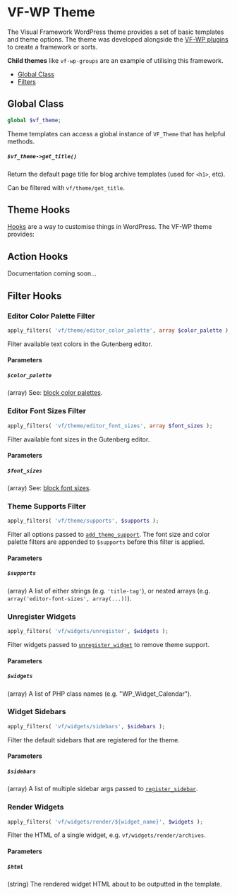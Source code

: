# VF-WP Theme

The Visual Framework WordPress theme provides a set of basic templates and theme options. The theme was developed alongside the [VF-WP plugins](/docs/architecture.md) to create a framework or sorts.

**Child themes** like `vf-wp-groups` are an example of utilising this framework.

* [Global Class](#global-class)
* [Filters](#filter-hooks)

## Global Class

```php
global $vf_theme;
```

Theme templates can access a global instance of `VF_Theme` that has helpful methods.

##### `$vf_theme->get_title()`

Return the default page title for blog archive templates (used for `<h1>`, etc).

Can be filtered with `vf/theme/get_title`.

## Theme Hooks

[Hooks](https://developer.wordpress.org/plugins/hooks/) are a way to customise things in WordPress. The VF-WP theme provides:

## Action Hooks

Documentation coming soon...

## Filter Hooks

### Editor Color Palette Filter

```php
apply_filters( 'vf/theme/editor_color_palette', array $color_palette );
```

Filter available text colors in the Gutenberg editor.

#### Parameters

##### `$color_palette`

(array) See: [block color palettes](https://developer.wordpress.org/block-editor/developers/themes/theme-support/#block-color-palettes).

### Editor Font Sizes Filter

```php
apply_filters( 'vf/theme/editor_font_sizes', array $font_sizes );
```

Filter available font sizes in the Gutenberg editor.

#### Parameters

##### `$font_sizes`

(array) See: [block font sizes](https://developer.wordpress.org/block-editor/developers/themes/theme-support/#block-font-sizes).

### Theme Supports Filter

```php
apply_filters( 'vf/theme/supports', $supports );
```

Filter all options passed to [`add_theme_support`](https://developer.wordpress.org/reference/functions/add_theme_support/). The font size and color palette filters are appended to `$supports` before this filter is applied.

#### Parameters

##### `$supports`

(array) A list of either strings (e.g. `'title-tag'`), or nested arrays (e.g. `array('editor-font-sizes', array(...))`).

### Unregister Widgets

```php
apply_filters( 'vf/widgets/unregister', $widgets );
```

Filter widgets passed to [`unregister_widget`](https://codex.wordpress.org/Function_Reference/unregister_widget) to remove theme support.

#### Parameters

##### `$widgets`

(array) A list of PHP class names (e.g. "WP_Widget_Calendar").

### Widget Sidebars

```php
apply_filters( 'vf/widgets/sidebars', $sidebars );
```

Filter the default sidebars that are registered for the theme.

#### Parameters

##### `$sidebars`

(array) A list of multiple sidebar args passed to [`register_sidebar`](https://developer.wordpress.org/reference/functions/register_sidebar/).

### Render Widgets

```php
apply_filters( 'vf/widgets/render/${widget_name}', $widgets );
```

Filter the HTML of a single widget, e.g. `vf/widgets/render/archives`.

#### Parameters

##### `$html`

(string) The rendered widget HTML about to be outputted in the template.
